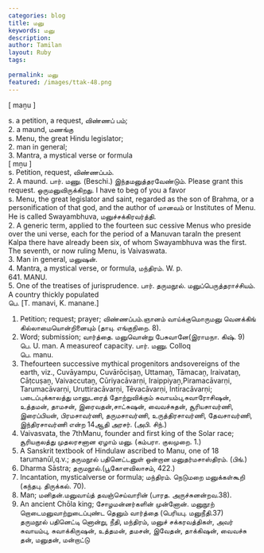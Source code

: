 ```yaml
---
categories: blog
title: மனு
keywords: மனு
description: 
author: Tamilan
layout: Ruby
tags: 
 
permalink: மனு
featured: /images/ttak-48.png
---
```

  
[ maṉu ]  
  
s. a petition, a request, விண்ணப் பம்;   
2. a maund, மணங்கு  
s. Menu, the great Hindu legislator;   
2. man in general;   
3. Mantra, a mystical verse or formula  
[ mṉu ]  
s. Petition, request, விண்ணப்பம்.   
2. A maund. பார். மணு. (Beschi.) இந்தமனுத்தரவேண்டும். Please grant this request. ஒருமனுவிருக்கிறது. I have to beg of you a favor  
s. Menu, the great legislator and saint, regarded as the son of Brahma, or a personification of that god, and the author of மானவம் or Institutes of Menu. He is called Swayambhuva, மனுச்சக்கிரவர்த்தி.   
2. A generic term, applied to the fourteen suc cessive Menus who preside over the uni verse, each for the period of a Manuvan taraIn the present Kalpa there have already been six, of whom Swayambhuva was the first. The seventh, or now ruling Menu, is Vaivaswata.   
3. Man in general, மனுஷன்.   
4. Mantra, a mystical verse, or formula, மந்திரம். W. p.   
641. MANU.   
5. One of the treatises of jurisprudence. பார். தருமநூல். மனுப்பெருத்தராச்சியம். A country thickly populated  
பெ. [T. manavi, K. manane.]  
1. Petition; request; prayer; விண்ணப்பம்.ஞானம் வாய்க்குமொருமனு வெனக்கிங் கில்லாமையொன்றினையும் (தாயு. எங்குநிறை. 8).   
2. Word; submission; வார்த்தை. மனுவொன்று பேசுவானே(இராமநா. கிஷ். 9)  
பெ. U. man. A measureof capacity. பார். மணு. Colloq  
பெ. manu.   
1. Thefourteen successive mythical progenitors andsovereigns of the earth, viz., Cuvāyampu, Cuvārōciṣaṉ, Uttamaṉ, Tāmacaṉ, Iraivataṉ, Cāṭcuṣaṉ, Vaivaccutaṉ, Cūriyacāvarṇi, Iraippiyaṉ,Piramacāvarṇi, Tarumacāvarṇi, Uruttiracāvarṇi, Tēvacāvarṇi, Intiracāvarṇi; படைப்புக்காலத்து மானுடரைத் தோற்றுவிக்கும் சுவாயம்பு,சுவாரோசிஷன், உத்தமன், தாமசன், இரைவதன்,சாட்சுஷன், வைவச்சுதன், சூரியசாவர்ணி, இரைப்பியன், பிரமசாவர்ணி, தருமசாவர்ணி, உருத்திரசாவர்ணி, தேவசாவர்ணி, இந்திரசாவர்ணி என்ற 14ஆதி அரசர். (அபி. சிந்.)   
2. Vaivasvata, the 7thManu, founder and first king of the Solar race; சூரியகுலத்து முதலரசனான ஏழாம் மனு. (கம்பரா. குலமுறை. 1.)   
3. A Sanskrit textbook of Hindulaw ascribed to Manu, one of 18 tarumanūl,q.v.; தருமநூல் பதினெட்டனுள் ஒன்றான மனுதர்மசாஸ்திரம். (பிங்.)   
4. Dharma Sāstra; தருமநூல்.(பூகோளவிலாசம், 422.)   
5. Incantation, mysticalverse or formula; மந்திரம். நெடுமறை மனுக்கள்கூறி (கந்தபு. திருக்கல். 70).   
6. Man; மனிதன்.மனுவாய்த் தவஞ்செய்வாரின் (பாரத. அருச்சுனன்றவ.38).   
7. An ancient Chōla king; சோழமன்னர்களின் முன்னோன். மனுநூற் றொடைமனுவாற்றுடைப்புண்ட தெனும் வார்த்தை (பெரியபு. மனுநீதி.37)  
தருமநூல் பதினெட்டி னொன்று, நீதி, மந்திரம், மனுச் சக்கரவத்திகள், அவர் சுவாயம்பு, சுவாக்கிருஷன், உத்தமன், தமசன், இவேதன், தாக்கிஷன், வைவச்சு தன், மனுதன், மன்றாட்டு